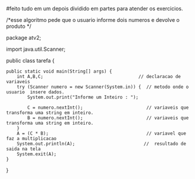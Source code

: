 #feito tudo em um depois dividido em partes para atender os exercicios.


/*esse algoritmo pede que o usuario informe dois numeros e devolve o produto */


package atv2;

import java.util.Scanner;

public class tarefa {

    public static void main(String[] args) {
        int A,B,C;                                    // declaracao de variaveis
        try (Scanner numero = new Scanner(System.in)) {  // metodo onde o usuario  insere dados.
            System.out.print("Informe um Inteiro : ");
            
            C = numero.nextInt();                        // variaveis que transforma uma string em inteiro.
            B = numero.nextInt();                        // variaveis que transforma uma string em inteiro.
        }
        A = (C * B);                                     // variavel que faz a multiplicacao 
        System.out.println(A);                          //  resultado de saida na tela
        System.exit(A);
    }
    
}